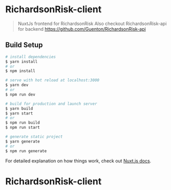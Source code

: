 # RichardsonRisk-client

> NuxtJs frontend for RichardsonRisk
> Also checkout RichardsonRisk-api for backend
> https://github.com/Guenton/RichardsonRisk-api

## Build Setup

```bash
# install dependencies
$ yarn install
# or
$ npm install

# serve with hot reload at localhost:3000
$ yarn dev
# or
$ npm run dev

# build for production and launch server
$ yarn build
$ yarn start
# or
$ npm run build
$ npm run start

# generate static project
$ yarn generate
# or
$ npm run generate
```

For detailed explanation on how things work, check out [Nuxt.js docs](https://nuxtjs.org).

# RichardsonRisk-client
